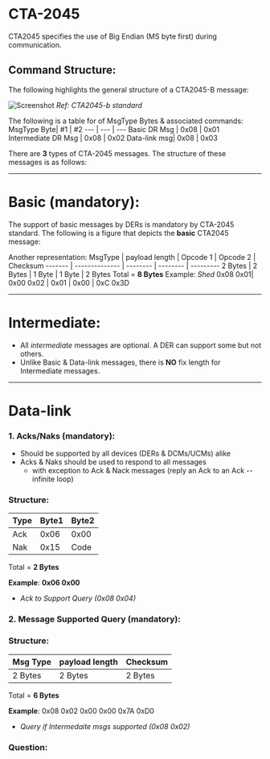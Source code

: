 # CTA-2045
CTA2045 specifies the use of Big Endian (MS byte first) during communication.
## Command Structure:
The following highlights the general structure of a CTA2045-B message:

![Screenshot](../figs/GeneralMsg.png)
_Ref: CTA2045-b standard_


The following is a table for of MsgType Bytes & associated commands:
MsgType Byte| #1 | #2 
--- | --- | --- 
Basic DR Msg | 0x08 | 0x01 
Intermediate DR Msg | 0x08 | 0x02
Data-link msg| 0x08 | 0x03

There are __3__ types of CTA-2045 messages. The structure of these messages is as follows:

---------
# Basic (__mandatory__):

The support of basic messages by DERs is mandatory by CTA-2045 standard. The following is a figure that depicts the __basic__ CTA2045 message:

<!-- ![Screenshot](../figs/BasicMsg.png)
_Ref: CTA2045 standard_ -->

<!-- 
    * MsgType: (2 Bytes) +=> 0x08 0x01
    * Payload length: (2 Bytes) +=> 0x00 0x02 
    * Payload: (2 Bytes)
        * Opcode1: 1 Byte
        * Opcode2: 1 Byte
    * Checksum: (2 Bytes)
    ---------------------------
    * Total: 8 Bytes -->

Another representation:
MsgType | payload length | Opcode 1 | Opcode 2 | Checksum
------- | -------------- | -------- | -------- | ---------
2 Bytes | 2 Bytes        | 1 Byte   | 1 Byte   | 2 Bytes
Total = __8 Bytes__
Example: _Shed_
0x08 0x01| 0x00 0x02    | 0x01      | 0x00     | 0xC 0x3D


---------------------

# Intermediate:
* All *intermediate* messages are optional. A DER can support some but not others. 
* Unlike Basic & Data-link messages, there is __NO__ fix length for Intermediate messages.


----------------------------
# Data-link


### 1. Acks/Naks (__mandatory__):
* Should be supported by all devices (DERs & DCMs/UCMs) alike
* Acks & Naks should be used to respond to all messages
    * with exception to Ack & Nack messages (reply an Ack to an Ack -- infinite loop)

### __Structure__:
Type    |   Byte1   | Byte2 |
---     |   -----   |  ---  |
Ack     |   0x06    |   0x00|
Nak     |   0x15    | Code  |
Total = __2 Bytes__

__Example__: __0x06 0x00__
* _Ack to Support Query (0x08 0x04)_



<!-- ---------------- -->

### 2. Message Supported Query (__mandatory__):

### __Structure__:
Msg Type | payload length  | Checksum | 
------- | ---------------- | ---------|
2 Bytes | 2 Bytes          |  2 Bytes |
Total = __6 Bytes__

__Example__: 0x08 0x02 0x00 0x00 0x7A 0xD0
* _Query if Intermedaite msgs supported (0x08 0x02)_ 
<!-- 
<!-- Msg Type | payload length  | Checksum | 
------- | ---------------- | ---------|
0x06 0x00 | 0x00 0x00      | ??? --> 
### __Question__: